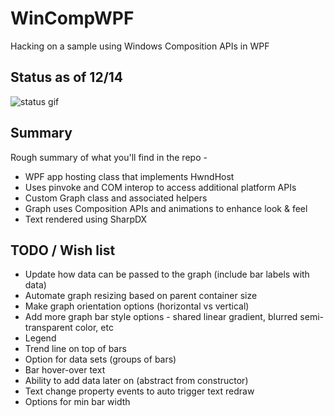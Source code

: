 # WinCompWPF
Hacking on a sample using Windows Composition APIs in WPF

## Status as of 12/14

![status gif](https://media.giphy.com/media/YlVSPYKUTi5f68weAz/giphy.gif)

## Summary

Rough summary of what you'll find in the repo - 

- WPF app hosting class that implements HwndHost
- Uses pinvoke and COM interop to access additional platform APIs
- Custom Graph class and associated helpers 
- Graph uses Composition APIs and animations to enhance look & feel
- Text rendered using SharpDX

## TODO / Wish list

- Update how data can be passed to the graph (include bar labels with data)
- Automate graph resizing based on parent container size
- Make graph orientation options (horizontal vs vertical)
- Add more graph bar style options - shared linear gradient, blurred semi-transparent color, etc
- Legend
- Trend line on top of bars
- Option for data sets (groups of bars)
- Bar hover-over text
- Ability to add data later on (abstract from constructor)
- Text change property events to auto trigger text redraw
- Options for min bar width

